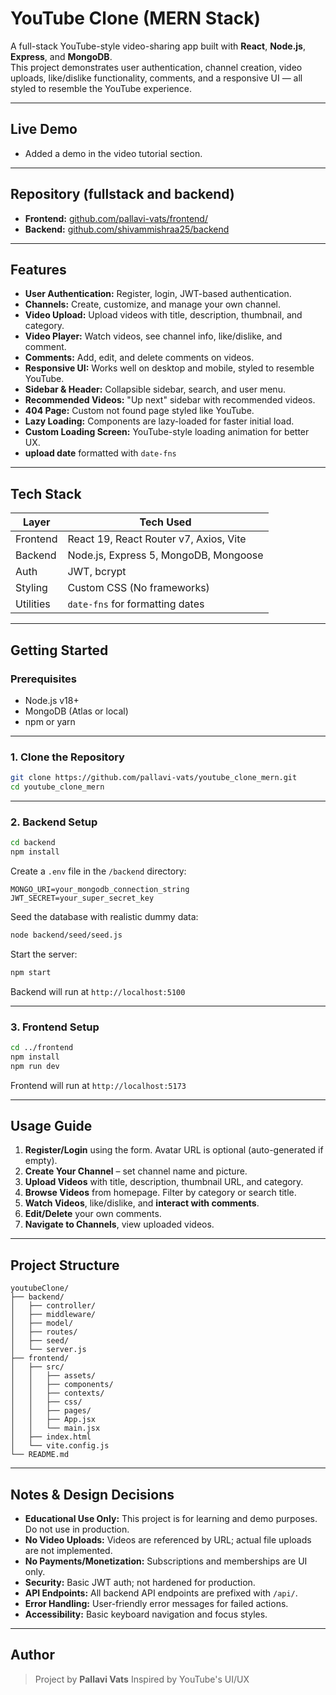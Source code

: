 # YouTube Clone (MERN Stack)

A full-stack YouTube-style video-sharing app built with **React**, **Node.js**, **Express**, and **MongoDB**.  
This project demonstrates user authentication, channel creation, video uploads, like/dislike functionality, comments, and a responsive UI — all styled to resemble the YouTube experience.

---

## Live Demo

- Added a demo in the video tutorial section.

---

## Repository (fullstack and backend)

- **Frontend:** [github.com/pallavi-vats/frontend/](https://github.com/pallavi-vats/youtube_clone_mern/frontend)
- **Backend:** [github.com/shivammishraa25/backend](https://github.com/pallavi-vats/youtube_clone_mern/backend)

---

## Features

- **User Authentication:** Register, login, JWT-based authentication.
- **Channels:** Create, customize, and manage your own channel.
- **Video Upload:** Upload videos with title, description, thumbnail, and category.
- **Video Player:** Watch videos, see channel info, like/dislike, and comment.
- **Comments:** Add, edit, and delete comments on videos.
- **Responsive UI:** Works well on desktop and mobile, styled to resemble YouTube.
- **Sidebar & Header:** Collapsible sidebar, search, and user menu.
- **Recommended Videos:** "Up next" sidebar with recommended videos.
- **404 Page:** Custom not found page styled like YouTube.
- **Lazy Loading:** Components are lazy-loaded for faster initial load.
- **Custom Loading Screen:** YouTube-style loading animation for better UX.
- **upload date** formatted with `date-fns`

---

## Tech Stack

| Layer       | Tech Used                                 |
|-------------|-------------------------------------------|
| Frontend    | React 19, React Router v7, Axios, Vite    |
| Backend     | Node.js, Express 5, MongoDB, Mongoose     |
| Auth        | JWT, bcrypt                               |
| Styling     | Custom CSS (No frameworks)                |
| Utilities   | `date-fns` for formatting dates           |

---

## Getting Started

### Prerequisites

- Node.js v18+
- MongoDB (Atlas or local)
- npm or yarn

---

### 1. Clone the Repository

```bash
git clone https://github.com/pallavi-vats/youtube_clone_mern.git
cd youtube_clone_mern
```

---

### 2. Backend Setup

```bash
cd backend
npm install
```

Create a `.env` file in the `/backend` directory:

```
MONGO_URI=your_mongodb_connection_string
JWT_SECRET=your_super_secret_key
```

Seed the database with realistic dummy data:

```bash
node backend/seed/seed.js
```

Start the server:

```bash
npm start
```

Backend will run at `http://localhost:5100`

---

### 3. Frontend Setup

```bash
cd ../frontend
npm install
npm run dev
```

Frontend will run at `http://localhost:5173`

---

## Usage Guide

1. **Register/Login** using the form. Avatar URL is optional (auto-generated if empty).
2. **Create Your Channel** – set channel name and picture.
3. **Upload Videos** with title, description, thumbnail URL, and category.
4. **Browse Videos** from homepage. Filter by category or search title.
5. **Watch Videos**, like/dislike, and **interact with comments**.
6. **Edit/Delete** your own comments.
7. **Navigate to Channels**, view uploaded videos.

---

## Project Structure

```
youtubeClone/
├── backend/
│   ├── controller/
│   ├── middleware/
│   ├── model/
│   ├── routes/
│   ├── seed/
│   └── server.js
├── frontend/
│   ├── src/
│   │   ├── assets/
│   │   ├── components/
│   │   ├── contexts/
│   │   ├── css/
│   │   ├── pages/
│   │   ├── App.jsx
│   │   └── main.jsx
│   ├── index.html
│   └── vite.config.js
└── README.md
```

---

## Notes & Design Decisions

- **Educational Use Only:** This project is for learning and demo purposes. Do not use in production.
- **No Video Uploads:** Videos are referenced by URL; actual file uploads are not implemented.
- **No Payments/Monetization:** Subscriptions and memberships are UI only.
- **Security:** Basic JWT auth; not hardened for production.
- **API Endpoints:** All backend API endpoints are prefixed with `/api/`.
- **Error Handling:** User-friendly error messages for failed actions.
- **Accessibility:** Basic keyboard navigation and focus styles.

---

## Author

> Project by **Pallavi Vats**
> Inspired by YouTube's UI/UX
